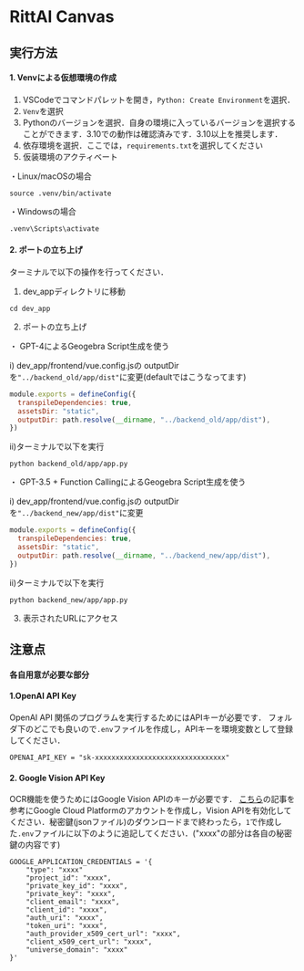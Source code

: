 # RittAI Canvas 

## 実行方法

#### 1. Venvによる仮想環境の作成
1. VSCodeでコマンドパレットを開き，`Python: Create Environment`を選択．
2. `Venv`を選択
3. Pythonのバージョンを選択．自身の環境に入っているバージョンを選択することができます．3.10での動作は確認済みです．3.10以上を推奨します．
4. 依存環境を選択．ここでは，`requirements.txt`を選択してください
5. 仮装環境のアクティベート

・Linux/macOSの場合
```
source .venv/bin/activate
```
・Windowsの場合
```
.venv\Scripts\activate
```
#### 2. ポートの立ち上げ
ターミナルで以下の操作を行ってください．

1. dev_appディレクトリに移動
```zsh:
cd dev_app
```
2. ポートの立ち上げ

・ GPT-4によるGeogebra Script生成を使う

i)  dev_app/frontend/vue.config.jsの outputDir を`"../backend_old/app/dist"`に変更(defaultではこうなってます)
```vue.config.js
module.exports = defineConfig({
  transpileDependencies: true,
  assetsDir: "static",
  outputDir: path.resolve(__dirname, "../backend_old/app/dist"),
})
```
ii)ターミナルで以下を実行
```zsh:
python backend_old/app/app.py
```

・ GPT-3.5 + Function CallingによるGeogebra Script生成を使う

i)  dev_app/frontend/vue.config.jsの outputDir を`"../backend_new/app/dist"`に変更
```vue.config.js
module.exports = defineConfig({
  transpileDependencies: true,
  assetsDir: "static",
  outputDir: path.resolve(__dirname, "../backend_new/app/dist"),
})
```

ii)ターミナルで以下を実行
```zsh:
python backend_new/app/app.py
```

3. 表示されたURLにアクセス



## 注意点

#### 各自用意が必要な部分

#### 1.OpenAI API Key

OpenAI API 関係のプログラムを実行するためにはAPIキーが必要です．
フォルダ下のどこでも良いので`.env`ファイルを作成し，APIキーを環境変数として登録してください．

```.env:.env
OPENAI_API_KEY = "sk-xxxxxxxxxxxxxxxxxxxxxxxxxxxxxxxx"
```
#### 2. Google Vision API Key

OCR機能を使うためにはGoogle Vision APIのキーが必要です．
[こちら](https://self-development.info/python%E3%81%A7google-cloud-vision-api%E3%82%92%E5%88%A9%E7%94%A8%E3%81%99%E3%82%8B%E6%96%B9%E6%B3%95/#google_vignette)の記事を参考にGoogle Cloud Platformのアカウントを作成し，Vision APIを有効化してください．秘密鍵(jsonファイル)のダウンロードまで終わったら，`1`で作成した`.env`ファイルに以下のように追記してください．("xxxx"の部分は各自の秘密鍵の内容です)

```.env:.env
GOOGLE_APPLICATION_CREDENTIALS = '{
    "type": "xxxx"
    "project_id": "xxxx",
    "private_key_id": "xxxx",
    "private_key": "xxxx",
    "client_email": "xxxx",
    "client_id": "xxxx",
    "auth_uri": "xxxx",
    "token_uri": "xxxx",
    "auth_provider_x509_cert_url": "xxxx",
    "client_x509_cert_url": "xxxx",
    "universe_domain": "xxxx"
}'
```


